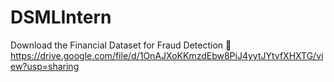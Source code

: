 # DSMLIntern

Download the Financial Dataset for Fraud Detection
🔗 
https://drive.google.com/file/d/1OnAJXoKKmzdEbw8PiJ4yytJYtvfXHXTG/view?usp=sharing
